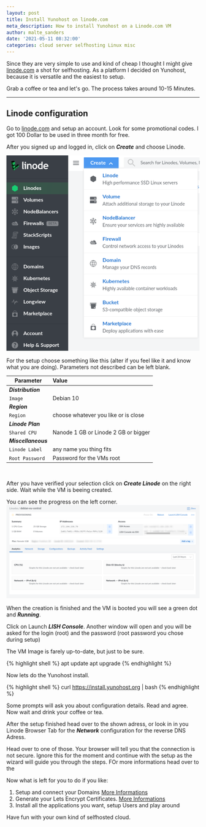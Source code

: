 ```yaml
---
layout: post
title: Install Yunohost on linode.com
meta_description: How to install Yunohost on a Linode.com VM
author: malte_sanders
date: '2021-05-11 08:32:00'
categories: cloud server selfhosting Linux misc
---
```


Since they are very simple to use and kind of cheap I thought I might give [linode.com](https://www.linode.com) a shot for selfhosting. As a platform I decided on Yunohost, because it is versatile and the easiest to setup.

Grab a coffee or tea and let's go. The process takes around 10-15 Minutes.

--------------
## Linode configuration
Go to [linode.com](https://www.linode.com) and setup an account. Look for some promotional codes. I got 100 Dollar to be used in three month for free. 

After you signed up and logged in, click on ***Create*** and choose Linode.

![Create Linode](/assets/img/uploads/yunohost/create_linode.png)

For the setup choose something like this (alter if you feel like it and know what you are doing). Parameters not described can be left blank.

| Parameter | Value
|-|:-|
| ***Distribution*** 
| `Image` | Debian 10 
| ***Region*** 
| `Region` | choose whatever you like or is close
| ***Linode Plan*** 
| `Shared CPU` | Nanode 1 GB or Linode 2 GB or bigger
| ***Miscellaneous*** 
| `Linode Label` | any name you thing fits
| `Root Password` | Password for the VMs root
<br>

After you have verified your selection click on ***Create Linode*** on the right side. Wait while the VM is beeing created.<br>

You can see the progress on the left corner.
![Linode Setup](/assets/img/uploads/yunohost/linode_setup.png)

When the creation is finished and the VM is booted you will see a green dot and ***Running***.

Click on Launch ***LISH Console***. Another window will open and you will be asked for the login (root) and the password (root password you chose during setup)

The VM Image is farely up-to-date, but just to be sure.

{% highlight shell %}
apt update
apt upgrade
{% endhighlight %}

Now lets do the Yunohost install.

{% highlight shell %}
curl https://install.yunohost.org | bash
{% endhighlight %}

Some prompts will ask you about configuration details. Read and agree. Now wait and drink your coffee or tea.

After the setup finished head over to the shown adress, or look in in you Linode Browser Tab for the ***Network*** configuration for the reverse DNS Adress.

Head over to one of those. Your browser will tell you that the connection is not secure. Ignore this for the moment and continue with the setup as the wizard will guide you through the steps. FOr more informations head over to the 

Now what is left for you to do if you like:

1. Setup and connect your Domains [More Informations](https://yunohost.org/de/dns_config)
2. Generate your Lets Encrypt Certificates. [More Informations](https://yunohost.org/de/certificate)
3. Install all the applications you want, setup Users and play around

Have fun with your own kind of selfhosted cloud.